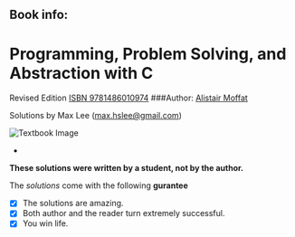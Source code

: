 ## Book info:

# Programming, Problem Solving, and Abstraction with C
Revised Edition
[ISBN 9781486010974](http://people.eng.unimelb.edu.au/ammoffat/ppsaa/)
###Author: [Alistair Moffat](http://people.eng.unimelb.edu.au/ammoffat/)

Solutions by Max Lee (max.hslee@gmail.com)

![Textbook Image](http://people.eng.unimelb.edu.au/ammoffat/ppsaa/front-cover-revised.jpg)

-

**These solutions were written by a student, not by the author.**

The *solutions* come with the following **gurantee**
- [x] The solutions are amazing.
- [x] Both author and the reader turn extremely successful.
- [x] You win life.
